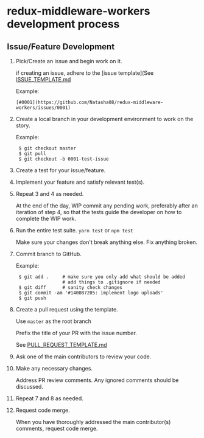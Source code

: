 # redux-middleware-workers development process

## Issue/Feature Development

1. Pick/Create an issue and begin work on it.

    if creating an issue, adhere to the [issue template](See [ISSUE_TEMPLATE.md](ISSUE_TEMPLATE.md)

    Example:

     `[#0001](https://github.com/Natasha08/redux-middleware-workers/issues/0001)`

2. Create a local branch in your development environment to work on the story.

    Example:

        $ git checkout master
        $ git pull
        $ git checkout -b 0001-test-issue

3. Create a test for your issue/feature.
4. Implement your feature and satisfy relevant test(s).
5. Repeat 3 and 4 as needed.

    At the end of the day, WIP commit any pending work, preferably after an iteration of step 4, so that the tests guide the developer on how to complete the WIP work.

6. Run the entire test suite. `yarn test` or `npm test`

    Make sure your changes don't break anything else.  Fix anything broken.

5. Commit branch to GitHub.

    Example:

        $ git add .     # make sure you only add what should be added
                        # add things to .gitignore if needed
        $ git diff      # sanity check changes
        $ git commit -am '#140087205: implement logo uploads'
        $ git push

6. Create a pull request using the template.

    Use `master` as the root branch

    Prefix the title of your PR with the issue number.

    See [PULL_REQUEST_TEMPLATE.md](PULL_REQUEST_TEMPLATE.md)

7. Ask one of the main contributors to review your code.

8. Make any necessary changes.

    Address PR review comments. Any ignored comments should be discussed.

9. Repeat 7 and 8 as needed.

10. Request code merge.

    When you have thoroughly addressed the main contributor(s) comments, request code merge.

